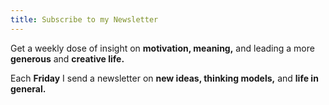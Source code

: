 ```yaml
---
title: Subscribe to my Newsletter
---
```

Get a weekly dose of insight on **motivation, meaning,** and leading a more **generous** and **creative life.**

Each **Friday** I send a newsletter on **new ideas, thinking models,** and **life in general.**